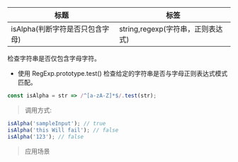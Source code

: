 |  标题   | 标签  |
|  ----  | ----  |
| isAlpha(判断字符是否只包含字母) | string,regexp(字符串，正则表达式) |

检查字符串是否仅包含字母字符。

* 使用 RegExp.prototype.test() 检查给定的字符串是否与字母正则表达式模式匹配。

```js
const isAlpha = str => /^[a-zA-Z]*$/.test(str);
```

> 调用方式:

```js
isAlpha('sampleInput'); // true
isAlpha('this Will fail'); // false
isAlpha('123'); // false
```

> 应用场景





